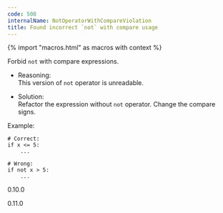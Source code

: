 ```yaml
---
code: 508
internalName: NotOperatorWithCompareViolation
title: Found incorrect `not` with compare usage
---
```


{% import "macros.html" as macros with context %}

Forbid `not` with compare expressions.

  - Reasoning:  
    This version of `not` operator is unreadable.

  - Solution:  
    Refactor the expression without `not` operator. Change the compare
    signs.

Example:

    # Correct:
    if x <= 5:
        ...
    
    # Wrong:
    if not x > 5:
        ...

<div class="versionadded">

0.10.0

</div>

<div class="versionchanged">

0.11.0

</div>